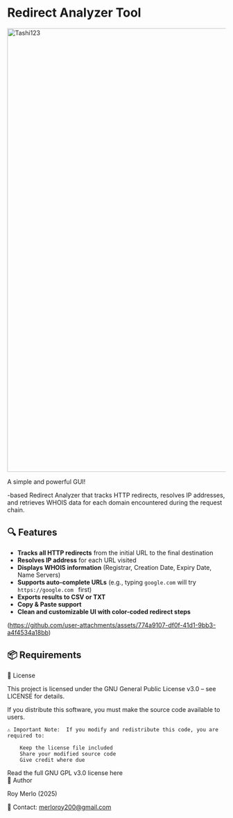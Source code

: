 # Redirect Analyzer Tool

<img width="1024" height="1024" alt="Tashi123" src="https://github.com/user-attachments/assets/1db7cbf0-307d-4328-9291-81040f854861" />


A simple and powerful GUI! 

-based Redirect Analyzer that tracks HTTP redirects, resolves IP addresses, and retrieves WHOIS data for each domain encountered during the request chain.

## 🔍 Features

- **Tracks all HTTP redirects** from the initial URL to the final destination
- **Resolves IP address** for each URL visited
- **Displays WHOIS information** (Registrar, Creation Date, Expiry Date, Name Servers)
- **Supports auto-complete URLs** (e.g., typing `google.com` will try `https://google.com ` first)
- **Exports results to CSV or TXT**
- **Copy & Paste support**
- **Clean and customizable UI with color-coded redirect steps**

 (https://github.com/user-attachments/assets/774a9107-df0f-41d1-9bb3-a4f4534a18bb)


## 📦 Requirements



 


   
     
     












    

📄 License 

This project is licensed under the GNU General Public License v3.0  – see LICENSE  for details. 

If you distribute this software, you must make the source code available to users. 

    ⚠️ Important Note:  If you modify and redistribute this code, you are required to: 

        Keep the license file included
        Share your modified source code
        Give credit where due
         

     

Read the full GNU GPL v3.0 license here  
👤 Author 

Roy Merlo (2025) 

📧 Contact: merloroy200@gmail.com  
